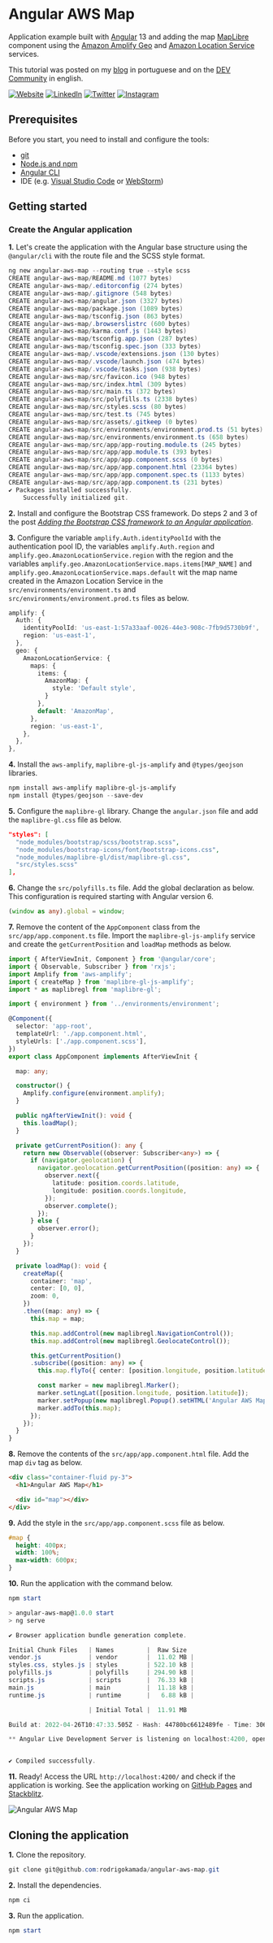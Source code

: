 # Angular AWS Map


Application example built with [Angular](https://angular.io/) 13 and adding the map [MapLibre](https://maplibre.org/) component using the [Amazon Amplify Geo](https://docs.amplify.aws/lib/geo/getting-started/q/platform/js/) and [Amazon Location Service](https://aws.amazon.com/location/) services.

This tutorial was posted on my [blog](https://rodrigo.kamada.com.br/blog/adding-the-map-component-using-the-amazon-services-to-an-angular-application) in portuguese and on the [DEV Community](https://dev.to/rodrigokamada/adding-the-map-component-using-the-aws-services-to-an-angular-application-3a4a) in english.



[![Website](https://shields.braskam.com/v1/shields?name=website&format=rectangle&size=small&radius=5)](https://rodrigo.kamada.com.br)
[![LinkedIn](https://shields.braskam.com/v1/shields?name=linkedin&format=rectangle&size=small&radius=5)](https://www.linkedin.com/in/rodrigokamada)
[![Twitter](https://shields.braskam.com/v1/shields?name=twitter&format=rectangle&size=small&radius=5&socialAccount=rodrigokamada)](https://twitter.com/rodrigokamada)
[![Instagram](https://shields.braskam.com/v1/shields?name=instagram&format=rectangle&size=small&radius=5)](https://www.instagram.com/rodrigokamada/)



## Prerequisites


Before you start, you need to install and configure the tools:

* [git](https://git-scm.com/)
* [Node.js and npm](https://nodejs.org/)
* [Angular CLI](https://angular.io/cli)
* IDE (e.g. [Visual Studio Code](https://code.visualstudio.com/) or [WebStorm](https://www.jetbrains.com/webstorm/))



## Getting started


### Create the Angular application


**1.** Let's create the application with the Angular base structure using the `@angular/cli` with the route file and the SCSS style format.

```powershell
ng new angular-aws-map --routing true --style scss
CREATE angular-aws-map/README.md (1077 bytes)
CREATE angular-aws-map/.editorconfig (274 bytes)
CREATE angular-aws-map/.gitignore (548 bytes)
CREATE angular-aws-map/angular.json (3327 bytes)
CREATE angular-aws-map/package.json (1089 bytes)
CREATE angular-aws-map/tsconfig.json (863 bytes)
CREATE angular-aws-map/.browserslistrc (600 bytes)
CREATE angular-aws-map/karma.conf.js (1443 bytes)
CREATE angular-aws-map/tsconfig.app.json (287 bytes)
CREATE angular-aws-map/tsconfig.spec.json (333 bytes)
CREATE angular-aws-map/.vscode/extensions.json (130 bytes)
CREATE angular-aws-map/.vscode/launch.json (474 bytes)
CREATE angular-aws-map/.vscode/tasks.json (938 bytes)
CREATE angular-aws-map/src/favicon.ico (948 bytes)
CREATE angular-aws-map/src/index.html (309 bytes)
CREATE angular-aws-map/src/main.ts (372 bytes)
CREATE angular-aws-map/src/polyfills.ts (2338 bytes)
CREATE angular-aws-map/src/styles.scss (80 bytes)
CREATE angular-aws-map/src/test.ts (745 bytes)
CREATE angular-aws-map/src/assets/.gitkeep (0 bytes)
CREATE angular-aws-map/src/environments/environment.prod.ts (51 bytes)
CREATE angular-aws-map/src/environments/environment.ts (658 bytes)
CREATE angular-aws-map/src/app/app-routing.module.ts (245 bytes)
CREATE angular-aws-map/src/app/app.module.ts (393 bytes)
CREATE angular-aws-map/src/app/app.component.scss (0 bytes)
CREATE angular-aws-map/src/app/app.component.html (23364 bytes)
CREATE angular-aws-map/src/app/app.component.spec.ts (1133 bytes)
CREATE angular-aws-map/src/app/app.component.ts (231 bytes)
✔ Packages installed successfully.
    Successfully initialized git.
```

**2.** Install and configure the Bootstrap CSS framework. Do steps 2 and 3 of the post *[Adding the Bootstrap CSS framework to an Angular application](https://github.com/rodrigokamada/angular-bootstrap)*.

**3.** Configure the variable `amplify.Auth.identityPoolId` with the authentication pool ID, the variables `amplify.Auth.region` and `amplify.geo.AmazonLocationService.region` with the region and the variables `amplify.geo.AmazonLocationService.maps.items[MAP_NAME]` and `amplify.geo.AmazonLocationService.maps.default` wit the map name created in the Amazon Location Service in the `src/environments/environment.ts` and `src/environments/environment.prod.ts` files as below.

```typescript
amplify: {
  Auth: {
    identityPoolId: 'us-east-1:57a33aaf-0026-44e3-908c-7fb9d5730b9f',
    region: 'us-east-1',
  },
  geo: {
    AmazonLocationService: {
      maps: {
        items: {
          AmazonMap: {
            style: 'Default style',
          }
        },
        default: 'AmazonMap',
      },
      region: 'us-east-1',
    },
  },
},
```

**4.** Install the `aws-amplify`, `maplibre-gl-js-amplify` and `@types/geojson` libraries.

```powershell
npm install aws-amplify maplibre-gl-js-amplify
npm install @types/geojson --save-dev
```

**5.** Configure the `maplibre-gl` library. Change the `angular.json` file and add the `maplibre-gl.css` file as below.

```json
"styles": [
  "node_modules/bootstrap/scss/bootstrap.scss",
  "node_modules/bootstrap-icons/font/bootstrap-icons.css",
  "node_modules/maplibre-gl/dist/maplibre-gl.css",
  "src/styles.scss"
],
```

**6.** Change the `src/polyfills.ts` file. Add the global declaration as below. This configuration is required starting with Angular version 6.

```typescript
(window as any).global = window;
```

**7.** Remove the content of the `AppComponent` class from the `src/app/app.component.ts` file. Import the `maplibre-gl-js-amplify` service and create the `getCurrentPosition` and `loadMap` methods as below.

```typescript
import { AfterViewInit, Component } from '@angular/core';
import { Observable, Subscriber } from 'rxjs';
import Amplify from 'aws-amplify';
import { createMap } from 'maplibre-gl-js-amplify';
import * as maplibregl from 'maplibre-gl';

import { environment } from '../environments/environment';

@Component({
  selector: 'app-root',
  templateUrl: './app.component.html',
  styleUrls: ['./app.component.scss'],
})
export class AppComponent implements AfterViewInit {

  map: any;

  constructor() {
    Amplify.configure(environment.amplify);
  }

  public ngAfterViewInit(): void {
    this.loadMap();
  }

  private getCurrentPosition(): any {
    return new Observable((observer: Subscriber<any>) => {
      if (navigator.geolocation) {
        navigator.geolocation.getCurrentPosition((position: any) => {
          observer.next({
            latitude: position.coords.latitude,
            longitude: position.coords.longitude,
          });
          observer.complete();
        });
      } else {
        observer.error();
      }
    });
  }

  private loadMap(): void {
    createMap({
      container: 'map',
      center: [0, 0],
      zoom: 0,
    })
    .then((map: any) => {
      this.map = map;

      this.map.addControl(new maplibregl.NavigationControl());
      this.map.addControl(new maplibregl.GeolocateControl());

      this.getCurrentPosition()
      .subscribe((position: any) => {
        this.map.flyTo({ center: [position.longitude, position.latitude], zoom: 13 });

        const marker = new maplibregl.Marker();
        marker.setLngLat([position.longitude, position.latitude]);
        marker.setPopup(new maplibregl.Popup().setHTML('Angular AWS Map'));
        marker.addTo(this.map);
      });
    });
  }
}
```

**8.** Remove the contents of the `src/app/app.component.html` file. Add the map `div` tag as below.

```html
<div class="container-fluid py-3">
  <h1>Angular AWS Map</h1>

  <div id="map"></div>
</div>
```

**9.** Add the style in the `src/app/app.component.scss` file as below.

```css
#map {
  height: 400px;
  width: 100%;
  max-width: 600px;
}
```

**10.** Run the application with the command below.

```powershell
npm start

> angular-aws-map@1.0.0 start
> ng serve

✔ Browser application bundle generation complete.

Initial Chunk Files   | Names         |  Raw Size
vendor.js             | vendor        |  11.02 MB | 
styles.css, styles.js | styles        | 522.10 kB | 
polyfills.js          | polyfills     | 294.90 kB | 
scripts.js            | scripts       |  76.33 kB | 
main.js               | main          |  11.18 kB | 
runtime.js            | runtime       |   6.88 kB | 

                      | Initial Total |  11.91 MB

Build at: 2022-04-26T10:47:33.505Z - Hash: 44780bc6612489fe - Time: 30672ms

** Angular Live Development Server is listening on localhost:4200, open your browser on http://localhost:4200/ **


✔ Compiled successfully.
```

**11.** Ready! Access the URL `http://localhost:4200/` and check if the application is working. See the application working on [GitHub Pages](https://rodrigokamada.github.io/angular-aws-map/) and [Stackblitz](https://stackblitz.com/edit/angular-aws-map).

![Angular AWS Map]()



## Cloning the application

**1.** Clone the repository.

```powershell
git clone git@github.com:rodrigokamada/angular-aws-map.git
```

**2.** Install the dependencies.

```powershell
npm ci
```

**3.** Run the application.

```powershell
npm start
```
